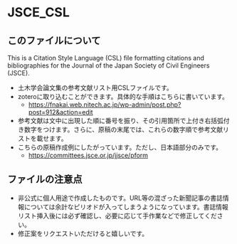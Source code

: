 # JSCE_CSL
## このファイルについて
 This is a Citation Style Language (CSL) file formatting citations and bibliographies for the Journal of the Japan Society of Civil Engineers (JSCE).

- 土木学会論文集の参考文献リスト用CSLファイルです。
- zoteroに取り込むことができます。具体的な手順はこちらに書いています。
    - https://fnakai.web.nitech.ac.jp/wp-admin/post.php?post=912&action=edit
- 参考文献は文中に出現した順に番号を振り、その引用箇所で上付き右括弧付き数字をつけます。さらに、原稿の末尾では、これらの数字順で参考文献リストを載せます。
- こちらの原稿作成例にしたがっています。ただし、日本語部分のみです。
    -  https://committees.jsce.or.jp/jjsce/pform

## ファイルの注意点
- 非公式に個人用途で作成したものです。URL等の混ざった新聞記事の書誌情報については余計なピリオドが入ってしまうようになっています。書誌情報リスト挿入後には必ず確認し、必要に応じて手作業などで修正してください。
- 修正案をリクエストいただけると嬉しいです。